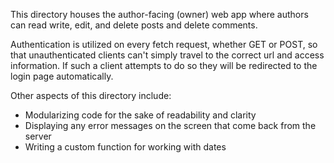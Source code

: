 This directory houses the author-facing (owner) web app where authors can read write, edit, and delete posts and delete comments.

Authentication is utilized on every fetch request, whether GET or POST, so that unauthenticated clients can't simply travel to the correct url and access information. If such a client attempts to do so they will be redirected to the login page automatically.

Other aspects of this directory include:

- Modularizing code for the sake of readability and clarity
- Displaying any error messages on the screen that come back from the server
- Writing a custom function for working with dates
